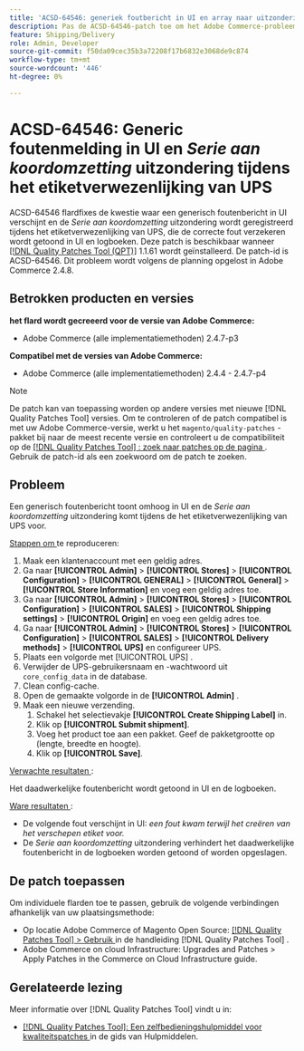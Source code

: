 ```yaml
---
title: 'ACSD-64546: generiek foutbericht in UI en array naar uitzondering van tekenreeksomzetting tijdens het maken van UPS-labels'
description: Pas de ACSD-64546-patch toe om het Adobe Commerce-probleem op te lossen, waarbij een algemeen foutbericht wordt weergegeven in de gebruikersinterface en de array op een uitzondering voor tekenreeksomzetting wordt geregistreerd tijdens het maken van UPS-labels. De patch zorgt ervoor dat de juiste fout wordt weergegeven in de gebruikersinterface en de logboeken.
feature: Shipping/Delivery
role: Admin, Developer
source-git-commit: f50da09cec35b3a72208f17b6832e3068de9c874
workflow-type: tm+mt
source-wordcount: '446'
ht-degree: 0%

---
```



# ACSD-64546: Generic foutenmelding in UI en *Serie aan koordomzetting* uitzondering tijdens het etiketverwezenlijking van UPS

ACSD-64546 flardfixes de kwestie waar een generisch foutenbericht in UI verschijnt en de *Serie aan koordomzetting* uitzondering wordt geregistreerd tijdens het etiketverwezenlijking van UPS, die de correcte fout verzekeren wordt getoond in UI en logboeken. Deze patch is beschikbaar wanneer [[!DNL Quality Patches Tool (QPT)]](/help/tools/quality-patches-tool/quality-patches-tool-to-self-serve-quality-patches.md) 1.1.61 wordt geïnstalleerd. De patch-id is ACSD-64546. Dit probleem wordt volgens de planning opgelost in Adobe Commerce 2.4.8.

## Betrokken producten en versies

**het flard wordt gecreeerd voor de versie van Adobe Commerce:**
* Adobe Commerce (alle implementatiemethoden) 2.4.7-p3

**Compatibel met de versies van Adobe Commerce:**
* Adobe Commerce (alle implementatiemethoden) 2.4.4 - 2.4.7-p4

>[!NOTE]
>
>De patch kan van toepassing worden op andere versies met nieuwe [!DNL Quality Patches Tool] versies. Om te controleren of de patch compatibel is met uw Adobe Commerce-versie, werkt u het `magento/quality-patches` -pakket bij naar de meest recente versie en controleert u de compatibiliteit op de [[!DNL Quality Patches Tool] : zoek naar patches op de pagina ](https://experienceleague.adobe.com/tools/commerce-quality-patches/index.html) . Gebruik de patch-id als een zoekwoord om de patch te zoeken.

## Probleem

Een generisch foutenbericht toont omhoog in UI en de *Serie aan koordomzetting* uitzondering komt tijdens de het etiketverwezenlijking van UPS voor.

<u> Stappen om </u> te reproduceren:

1. Maak een klantenaccount met een geldig adres.
1. Ga naar **[!UICONTROL Admin]** > **[!UICONTROL Stores]** > **[!UICONTROL Configuration]** > **[!UICONTROL GENERAL]** > **[!UICONTROL General]** > **[!UICONTROL Store Information]** en voeg een geldig adres toe.
1. Ga naar **[!UICONTROL Admin]** > **[!UICONTROL Stores]** > **[!UICONTROL Configuration]** > **[!UICONTROL SALES]** > **[!UICONTROL Shipping settings]** > **[!UICONTROL Origin]** en voeg een geldig adres toe.
1. Ga naar **[!UICONTROL Admin]** > **[!UICONTROL Stores]** > **[!UICONTROL Configuration]** > **[!UICONTROL SALES]** > **[!UICONTROL Delivery methods]** > **[!UICONTROL UPS]** en configureer UPS.
1. Plaats een volgorde met [!UICONTROL UPS] .
1. Verwijder de UPS-gebruikersnaam en -wachtwoord uit `core_config_data` in de database.
1. Clean config-cache.
1. Open de gemaakte volgorde in de **[!UICONTROL Admin]** .
1. Maak een nieuwe verzending.
   1. Schakel het selectievakje **[!UICONTROL Create Shipping Label]** in.
   1. Klik op **[!UICONTROL Submit shipment]**.
   1. Voeg het product toe aan een pakket. Geef de pakketgrootte op (lengte, breedte en hoogte).
   1. Klik op **[!UICONTROL Save]**.

<u> Verwachte resultaten </u>:

Het daadwerkelijke foutenbericht wordt getoond in UI en de logboeken.

<u> Ware resultaten </u>:

* De volgende fout verschijnt in UI:
  *een fout kwam terwijl het creëren van het verschepen etiket voor.*
* De *Serie aan koordomzetting* uitzondering verhindert het daadwerkelijke foutenbericht in de logboeken worden getoond of worden opgeslagen.

## De patch toepassen

Om individuele flarden toe te passen, gebruik de volgende verbindingen afhankelijk van uw plaatsingsmethode:
* Op locatie Adobe Commerce of Magento Open Source: [[!DNL Quality Patches Tool] > Gebruik ](/help/tools/quality-patches-tool/usage.md) in de handleiding [!DNL Quality Patches Tool] .
* Adobe Commerce on cloud Infrastructure: Upgrades and Patches > Apply Patches in the Commerce on Cloud Infrastructure guide.

## Gerelateerde lezing

Meer informatie over [!DNL Quality Patches Tool] vindt u in:
* [[!DNL Quality Patches Tool]: Een zelfbedieningshulpmiddel voor kwaliteitspatches ](/help/tools/quality-patches-tool/quality-patches-tool-to-self-serve-quality-patches.md) in de gids van Hulpmiddelen.
